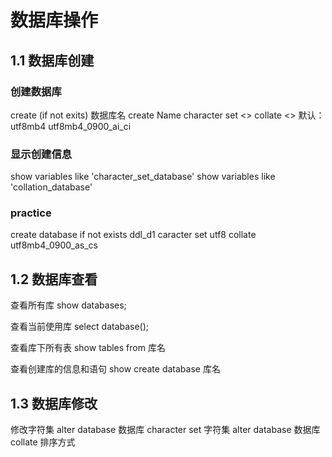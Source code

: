 # 数据库操作
## 1.1 数据库创建
### 创建数据库 
create (if not exits) 数据库名
create Name character set <> collate <>
默认：utf8mb4    utf8mb4_0900_ai_ci
### 显示创建信息
show variables like 'character_set_database'
show variables like 'collation_database'
### practice
create database if not exists ddl_d1 caracter set utf8 collate utf8mb4_0900_as_cs
## 1.2 数据库查看
查看所有库
show databases;

查看当前使用库
select database();

查看库下所有表
show tables from 库名

查看创建库的信息和语句
show create database 库名	
## 1.3 数据库修改
修改字符集
alter database 数据库 character set 字符集
alter database 数据库 collate 排序方式

<!--stackedit_data:
eyJoaXN0b3J5IjpbMjA5MTkzMTM1MV19
-->